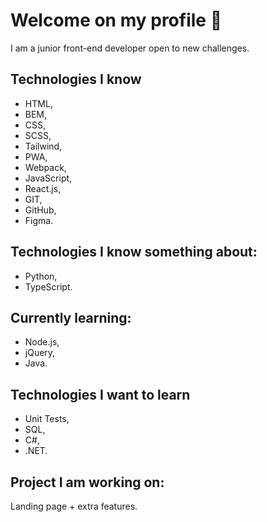 # Welcome on my profile 👋

I am a junior front-end developer open to new challenges.

## Technologies I know

- HTML,
- BEM,
- CSS,
- SCSS,
- Tailwind,
- PWA,
- Webpack,
- JavaScript,
- React.js,
- GIT,
- GitHub,
- Figma.

## Technologies I know something about:

- Python,
- TypeScript.

## Currently learning:

- Node.js,
- jQuery,
- Java.

## Technologies I want to learn

- Unit Tests,
- SQL,
- C#,
- .NET.

## Project I am working on:

Landing page + extra features.
